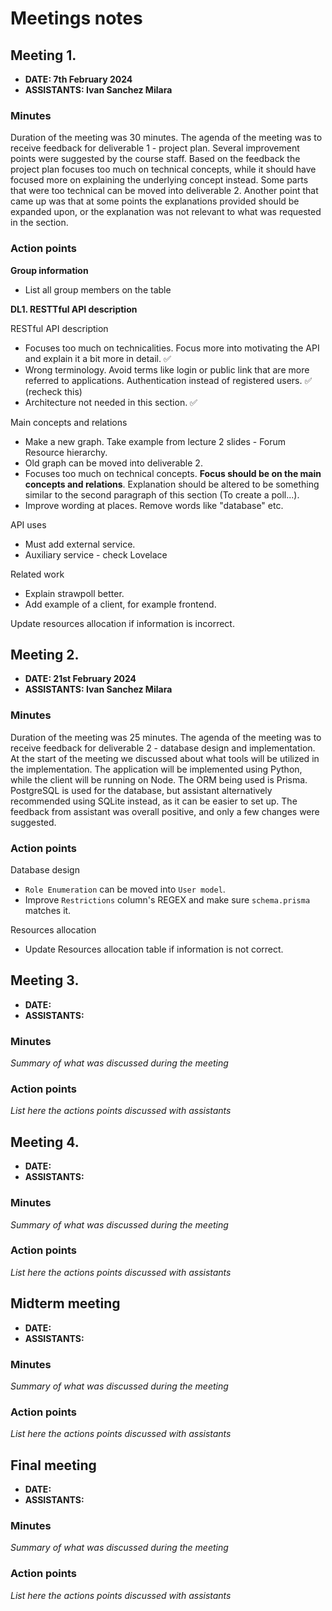 # Meetings notes

## Meeting 1.

- **DATE: 7th February 2024**
- **ASSISTANTS: Ivan Sanchez Milara**

### Minutes

Duration of the meeting was 30 minutes. The agenda of the meeting was to receive feedback for deliverable 1 - project plan. Several improvement points were suggested by the course staff. Based on the feedback the project plan focuses too much on technical concepts, while it should have focused more on explaining the underlying concept instead. Some parts that were too technical can be moved into deliverable 2. Another point that came up was that at some points the explanations provided should be expanded upon, or the explanation was not relevant to what was requested in the section.

### Action points

**Group information**

- List all group members on the table

**DL1. RESTTful API description**

RESTful API description

- Focuses too much on technicalities. Focus more into motivating the API and explain it a bit more in detail. ✅
- Wrong terminology. Avoid terms like login or public link that are more referred to applications. Authentication instead of registered users. ✅ (recheck this)
- Architecture not needed in this section. ✅

Main concepts and relations

- Make a new graph. Take example from lecture 2 slides - Forum Resource hierarchy.
- Old graph can be moved into deliverable 2.
- Focuses too much on technical concepts. **Focus should be on the main concepts and relations**. Explanation should be altered to be something similar to the second paragraph of this section (To create a poll...).
- Improve wording at places. Remove words like "database" etc.

API uses

- Must add external service.
- Auxiliary service - check Lovelace

Related work

- Explain strawpoll better.
- Add example of a client, for example frontend.

Update resources allocation if information is incorrect.

## Meeting 2.

- **DATE: 21st February 2024**
- **ASSISTANTS: Ivan Sanchez Milara**

### Minutes

Duration of the meeting was 25 minutes. The agenda of the meeting was to receive feedback for deliverable 2 - database design and implementation. At the start of the meeting we discussed about what tools will be utilized in the implementation. The application will be implemented using Python, while the client will be running on Node. The ORM being used is Prisma. PostgreSQL is used for the database, but assistant alternatively recommended using SQLite instead, as it can be easier to set up. The feedback from assistant was overall positive, and only a few changes were suggested.

### Action points

Database design

- `Role Enumeration` can be moved into `User model`.
- Improve `Restrictions` column's REGEX and make sure `schema.prisma` matches it.

Resources allocation

- Update Resources allocation table if information is not correct.

## Meeting 3.

- **DATE:**
- **ASSISTANTS:**

### Minutes

_Summary of what was discussed during the meeting_

### Action points

_List here the actions points discussed with assistants_

## Meeting 4.

- **DATE:**
- **ASSISTANTS:**

### Minutes

_Summary of what was discussed during the meeting_

### Action points

_List here the actions points discussed with assistants_

## Midterm meeting

- **DATE:**
- **ASSISTANTS:**

### Minutes

_Summary of what was discussed during the meeting_

### Action points

_List here the actions points discussed with assistants_

## Final meeting

- **DATE:**
- **ASSISTANTS:**

### Minutes

_Summary of what was discussed during the meeting_

### Action points

_List here the actions points discussed with assistants_
